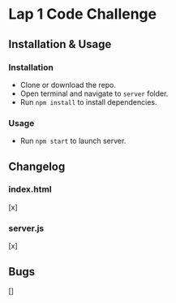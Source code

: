 # Lap 1 Code Challenge

## Installation & Usage

### Installation

* Clone or download the repo.
* Open terminal and navigate to `server` folder.
* Run `npm install` to install dependencies.

### Usage

* Run `npm start` to launch server.

## Changelog

### index.html

[x] 

### server.js

[x] 

## Bugs

[] 
